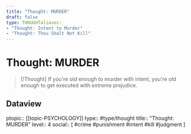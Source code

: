 ```yaml
---
title: "Thought: MURDER"
draft: false
type: THOUGHTaliases:
- "Thought: Intent to Murder"
- "Thought: Thou Shalt Not Kill"
---
```

# Thought: MURDER
> [!Thought]
> If you're old enough to murder with intent, you're old enough to get executed with extreme prejudice.

## Dataview
ptopic:: [[topic-PSYCHOLOGY]]
type:: #type/thought
title:: "Thought: MURDER"
level:: 4
social:: [ #crime #punishment #intent #kill #judgment ]